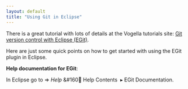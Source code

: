 ```yaml
---
layout: default 
title: "Using Git in Eclipse"
---
```


There is a great tutorial with lots of details at the Vogella tutorials site: 
[Git version control with Eclipse (EGit)](http://www.vogella.com/tutorials/EclipseGit/article.html).

Here are just some quick points on how to get started with using the EGit plugin in Eclipse.

**Help documentation for EGit**: 

In Eclipse go to => *Help* &#160&#2192; Help  Contents  &#160;&#9656; EGit Documentation. 

<br>
<br>
		
